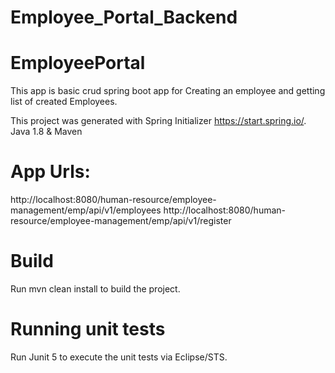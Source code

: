# Employee_Portal_Backend

# EmployeePortal
This app is basic crud spring boot app for Creating an employee and getting list of created Employees.

This project was generated with Spring Initializer https://start.spring.io/.
Java 1.8 & Maven

# App Urls:
http://localhost:8080/human-resource/employee-management/emp/api/v1/employees
http://localhost:8080/human-resource/employee-management/emp/api/v1/register

# Build
Run mvn clean install to build the project.

# Running unit tests
Run Junit 5 to execute the unit tests via Eclipse/STS.

